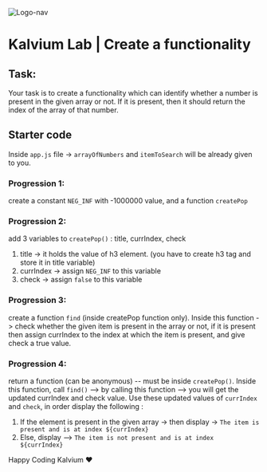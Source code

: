 ![Logo-nav](https://s3.ap-south-1.amazonaws.com/kalvi-education.github.io/front-end-web-development/Kalvium-Logo.png)

# Kalvium Lab | Create a functionality

## Task: 
Your task is to create a functionality which can identify whether a number is present in the given array or not.
If it is present, then it should return the index of the array of that number.

## Starter code

Inside `app.js` file -> `arrayOfNumbers` and `itemToSearch` will be already given to you.

### Progression 1:

create a constant `NEG_INF` with -1000000 value, and a function `createPop`

### Progression 2: 

add 3 variables to `createPop()` : title, currIndex, check
1. title -> it holds the value of h3 element. (you have to create h3 tag and store it in title variable)
2. currIndex -> assign `NEG_INF` to this variable
3. check -> assign `false` to this variable

### Progression 3: 

create a function `find` (inside createPop function only).
Inside this function -> check whether the given item is present in the array or not, if it is present then assign currIndex to the index at which the item is present, and give check a true value.

### Progression 4: 

return a function (can be anonymous) -- must be inside `createPop()`.
Inside this function, call `find()` --> by calling this function --> you will get the updated currIndex and check value.
Use these updated values of `currIndex` and `check`, in order display the following :
1. If the element is present in the given array -> then display -> `The item is present and is at index ${currIndex}`
2. Else, display --> `The item is not present and is at index ${currIndex}`



Happy Coding Kalvium ❤️
